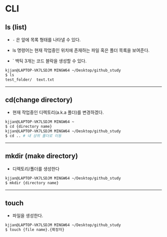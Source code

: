 # CLI

## ls (list)

- `-` 은 앞에 목록 형태를 나타낼 수 있다.

- ls 명령어는 현재 작업중인 위치에 존재하는 파일 혹은 폴더 목록을 보여준다.
- ` 백틱 3개는 코드 블락을 생성할 수 있다.

```bash
kjjan@LAPTOP-VK7LSDJM MINGW64 ~/Desktop/github_study
$ ls
test_folder/  text.txt
```

<hr/>

##  cd(change directory)

- 현재 작업중인 디렉토리(a.k.a 폴더)를 변경하겠다.

```bash
kjjan@LAPTOP-VK7LSDJM MINGW64 ~
$ cd {directory name}
kjjan@LAPTOP-VK7LSDJM MINGW64 ~/Desktop/github_study
$ cd .. # 내 상위 폴더로 이동
```

<hr/>

## mkdir (make directory)

- 디렉토리/폴더를 생성한다

```bash
kjjan@LAPTOP-VK7LSDJM MINGW64 ~/Desktop/github_study
$ mkdir {directory name}
```

<hr/>

## touch

- 파일을 생성한다.

```bash
kjjan@LAPTOP-VK7LSDJM MINGW64 ~/Desktop/github_study
$ touch {file name}.{확장자}
```

